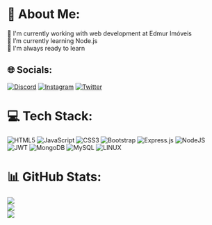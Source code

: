 # 💫 About Me:
🔭 I'm currently working with web development at Edmur Imóveis<br>🌱 I’m currently learning Node.js<br>👯 I'm always ready to learn


## 🌐 Socials:
[![Discord](https://img.shields.io/badge/Discord-%237289DA.svg?logo=discord&logoColor=white)](https://discord.gg/Sena10#9984) [![Instagram](https://img.shields.io/badge/Instagram-%23E4405F.svg?logo=Instagram&logoColor=white)](https://instagram.com/@lucas_bsena) [![Twitter](https://img.shields.io/badge/Twitter-%231DA1F2.svg?logo=Twitter&logoColor=white)](https://twitter.com/@LuscaSena) 

# 💻 Tech Stack:
![HTML5](https://img.shields.io/badge/html5-%23E34F26.svg?style=for-the-badge&logo=html5&logoColor=white) ![JavaScript](https://img.shields.io/badge/javascript-%23323330.svg?style=for-the-badge&logo=javascript&logoColor=%23F7DF1E) ![CSS3](https://img.shields.io/badge/css3-%231572B6.svg?style=for-the-badge&logo=css3&logoColor=white) ![Bootstrap](https://img.shields.io/badge/bootstrap-%23563D7C.svg?style=for-the-badge&logo=bootstrap&logoColor=white) ![Express.js](https://img.shields.io/badge/express.js-%23404d59.svg?style=for-the-badge&logo=express&logoColor=%2361DAFB) ![NodeJS](https://img.shields.io/badge/node.js-6DA55F?style=for-the-badge&logo=node.js&logoColor=white) ![JWT](https://img.shields.io/badge/JWT-black?style=for-the-badge&logo=JSON%20web%20tokens) ![MongoDB](https://img.shields.io/badge/MongoDB-%234ea94b.svg?style=for-the-badge&logo=mongodb&logoColor=white) ![MySQL](https://img.shields.io/badge/mysql-%2300f.svg?style=for-the-badge&logo=mysql&logoColor=white) ![LINUX](https://img.shields.io/badge/Linux-FCC624?style=for-the-badge&logo=linux&logoColor=black)
# 📊 GitHub Stats:
![](https://github-readme-stats.vercel.app/api?username=lbsena10&theme=dark&hide_border=false&include_all_commits=false&count_private=false)<br/>
![](https://github-readme-streak-stats.herokuapp.com/?user=lbsena10&theme=dark&hide_border=false)<br/>
![](https://github-readme-stats.vercel.app/api/top-langs/?username=lbsena10&theme=dark&hide_border=false&include_all_commits=false&count_private=false&layout=compact)

<!-- Proudly created with GPRM ( https://gprm.itsvg.in ) -->
